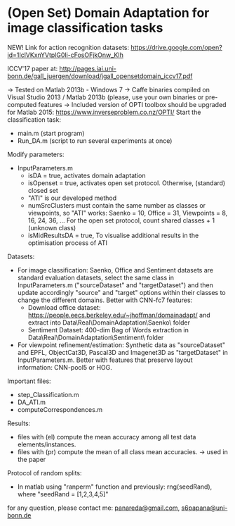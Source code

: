 # (Open Set) Domain Adaptation for image classification tasks

NEW! Link for action recognition datasets: https://drive.google.com/open?id=1IclVKxnYVtplG0li-cFosOFjkOnw_KIh

ICCV'17 paper at: http://pages.iai.uni-bonn.de/gall_juergen/download/jgall_opensetdomain_iccv17.pdf

-> Tested on Matlab 2013b - Windows 7
-> Caffe binaries compiled on Visual Studio 2013 / Matlab 2013b (please, use your own binaries or pre-computed features
-> Included version of OPTI toolbox should be upgraded for Matlab 2015: https://www.inverseproblem.co.nz/OPTI/
Start the classification task:
- main.m (start program)
- Run_DA.m (script to run several experiments at once)

Modify parameters:
- InputParameters.m
  - isDA = true, activates domain adaptation
  - isOpenset = true, activates open set protocol. Otherwise, (standard) closed set 
  - "ATI" is our developed method
  - numSrcClusters must contain the same number as classes or viewpoints, so "ATI" works: Saenko = 10, Office = 31, Viewpoints = 8, 16, 24, 36, ... For the open set protocol, count shared classes + 1 (unknown class)
  - isMidResultsDA = true, To visualise additional results in the optimisation process of ATI
 
Datasets:
- For image classification: Saenko, Office and Sentiment datasets are standard evaluation datasets, select the same class in InputParameters.m ("sourceDataset" and "targetDataset") and then update accordingly "source" and "target" options within their classes to change the different domains. Better with CNN-fc7 features:
  - Download office dataset: https://people.eecs.berkeley.edu/~jhoffman/domainadapt/ and extract into Data\Real\DomainAdaptation\Saenko\  folder
  - Sentiment Dataset: 400-dim Bag of Words extraction in Data\Real\DomainAdaptation\Sentiment\ folder
- For viewpoint refinement/estimation: Synthetic data as "sourceDataset" and EPFL, ObjectCat3D, Pascal3D and Imagenet3D as "targetDataset" in InputParameters.m. Better with features that preserve layout information: CNN-pool5 or HOG.

Important files:
- step_Classification.m
- DA_ATI.m
- computeCorrespondences.m

Results:
- files with (el) compute the mean accuracy among all test data elements/instances.
- files with (pr) compute the mean of all class mean accuracies. -> used in the paper

Protocol of random splits: 
- In matlab using "ranperm" function and previously: rng(seedRand), where "seedRand = [1,2,3,4,5]"

for any question, please contact me: panareda@gmail.com, s6papana@uni-bonn.de
